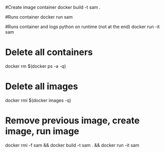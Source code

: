 #Create image container
docker build -t sam .

#Runs container
docker run sam

#Runs container and logs python on runtime (not at the end)
docker run -it sam

# Delete all containers
docker rm $(docker ps -a -q)

# Delete all images
docker rmi $(docker images -q)

# Remove previous image, create image, run image
docker rmi -f sam && docker build -t sam . && docker run -it sam